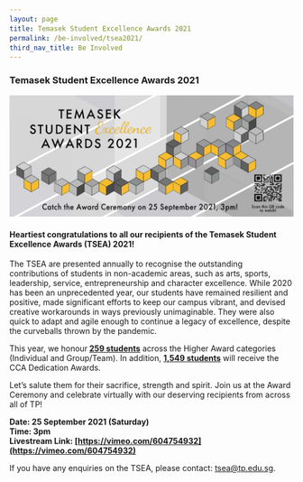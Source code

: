 ```yaml
---
layout: page
title: Temasek Student Excellence Awards 2021
permalink: /be-involved/tsea2021/
third_nav_title: Be Involved
---
```

### Temasek Student Excellence Awards 2021

![tsea ceremony](/images/tseabanner.png)

#### Heartiest congratulations to all our recipients of the **Temasek Student Excellence Awards (TSEA) 2021**!

The TSEA are presented annually to recognise the outstanding contributions of students in non-academic areas, such as arts, sports, leadership, service, entrepreneurship and character excellence. While 2020 has been an unprecedented year, our students have remained resilient and positive, made significant efforts to keep our campus vibrant, and devised creative workarounds in ways previously unimaginable. They were also quick to adapt and agile enough to continue a legacy of excellence, despite the curveballs thrown by the pandemic.

This year, we honour<b> <u>259 students</u></b> across the Higher Award categories (Individual and Group/Team). In addition, <b><u>1,549 students</u></b> will receive the CCA Dedication Awards.

Let’s salute them for their sacrifice, strength and spirit. Join us at the Award Ceremony and celebrate virtually with our deserving recipients from across all of TP!

<b>Date: 25 September 2021 (Saturday)</b>  
<b>Time: 3pm</b>  
<b>Livestream Link: [https://vimeo.com/604754932](https://vimeo.com/604754932)</b>

If you have any enquiries on the TSEA, please contact: <a href="mailto:tsea@tp.edu.sg">tsea@tp.edu.sg</a>.
